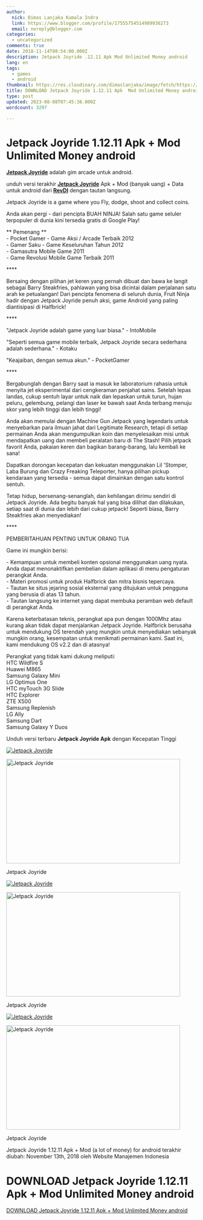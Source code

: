 ```yaml
---
author:
  nick: Dimas Lanjaka Kumala Indra
  link: https://www.blogger.com/profile/17555754514989936273
  email: noreply@blogger.com
categories:
  - uncategorized
comments: true
date: 2018-11-14T08:54:00.000Z
description: Jetpack Joyride .12.11 Apk Mod Unlimited Money android
lang: en
tags:
  - games
  - android
thumbnail: https://res.cloudinary.com/dimaslanjaka/image/fetch/https://image.revdl.com/2015/01/Jetpack-Joyride-1.jpg
title: DOWNLOAD Jetpack Joyride 1.12.11 Apk  Mod Unlimited Money android
type: post
updated: 2023-08-08T07:45:38.000Z
wordcount: 3297

---
```


Jetpack Joyride 1.12.11 Apk + Mod Unlimited Money android
=========================================================

[**Jetpack Joyride**](https://webmanajemen.com/) adalah gim arcade untuk android.

unduh versi terakhir [**Jetpack Joyride**](https://webmanajemen.com/) Apk + Mod (banyak uang) + Data untuk android dari **[RevDl](https://webmanajemen.com/)** dengan tautan langsung.

Jetpack Joyride is a game where you Fly, dodge, shoot and collect coins.

Anda akan pergi - dari pencipta BUAH NINJA! Salah satu game seluler terpopuler di dunia kini tersedia gratis di Google Play!

\*\* Pemenang \*\*  
\- Pocket Gamer - Game Aksi / Arcade Terbaik 2012  
\- Gamer Saku - Game Keseluruhan Tahun 2012  
\- Gamasutra Mobile Game 2011  
\- Game Revolusi Mobile Game Terbaik 2011

\*\*\*\*

Bersaing dengan pilihan jet keren yang pernah dibuat dan bawa ke langit sebagai Barry Steakfries, pahlawan yang bisa dicintai dalam perjalanan satu arah ke petualangan! Dari pencipta fenomena di seluruh dunia, Fruit Ninja hadir dengan Jetpack Joyride penuh aksi, game Android yang paling diantisipasi di Halfbrick!

\*\*\*\*

"Jetpack Joyride adalah game yang luar biasa." - IntoMobile

"Seperti semua game mobile terbaik, Jetpack Joyride secara sederhana adalah sederhana." - Kotaku

"Keajaiban, dengan semua akun." - PocketGamer

\*\*\*\*

Bergabunglah dengan Barry saat ia masuk ke laboratorium rahasia untuk menyita jet eksperimental dari cengkeraman penjahat sains. Setelah lepas landas, cukup sentuh layar untuk naik dan lepaskan untuk turun, hujan peluru, gelembung, pelangi dan laser ke bawah saat Anda terbang menuju skor yang lebih tinggi dan lebih tinggi!

Anda akan memulai dengan Machine Gun Jetpack yang legendaris untuk menyebarkan para ilmuan jahat dari Legitimate Research, tetapi di setiap permainan Anda akan mengumpulkan koin dan menyelesaikan misi untuk mendapatkan uang dan membeli peralatan baru di The Stash! Pilih jetpack favorit Anda, pakaian keren dan bagikan barang-barang, lalu kembali ke sana!

Dapatkan dorongan kecepatan dan kekuatan menggunakan Lil 'Stomper, Laba Burung dan Crazy Freaking Teleporter, hanya pilihan pickup kendaraan yang tersedia - semua dapat dimainkan dengan satu kontrol sentuh.

Tetap hidup, bersenang-senanglah, dan kehilangan dirimu sendiri di Jetpack Joyride. Ada begitu banyak hal yang bisa dilihat dan dilakukan, setiap saat di dunia dan lebih dari cukup jetpack! Seperti biasa, Barry Steakfries akan menyediakan!

\*\*\*\*

PEMBERITAHUAN PENTING UNTUK ORANG TUA

Game ini mungkin berisi:

\- Kemampuan untuk membeli konten opsional menggunakan uang nyata. Anda dapat menonaktifkan pembelian dalam aplikasi di menu pengaturan perangkat Anda.  
\- Materi promosi untuk produk Halfbrick dan mitra bisnis tepercaya.  
\- Tautan ke situs jejaring sosial eksternal yang ditujukan untuk pengguna yang berusia di atas 13 tahun.  
\- Tautan langsung ke internet yang dapat membuka peramban web default di perangkat Anda.

Karena keterbatasan teknis, perangkat apa pun dengan 1000Mhz atau kurang akan tidak dapat menjalankan Jetpack Joyride. Halfbrick berusaha untuk mendukung OS terendah yang mungkin untuk menyediakan sebanyak mungkin orang, kesempatan untuk menikmati permainan kami. Saat ini, kami mendukung OS v2.2 dan di atasnya!

Perangkat yang tidak kami dukung meliputi:  
HTC Wildfire S  
Huawei M865  
Samsung Galaxy Mini  
LG Optimus One  
HTC myTouch 3G Slide  
HTC Explorer  
ZTE X500  
Samsung Replenish  
LG Ally  
Samsung Dart  
Samsung Galaxy Y Duos

Unduh versi terbaru **Jetpack Joyride Apk** dengan Kecepatan Tinggi

[![Jetpack Joyride](https://res.cloudinary.com/dimaslanjaka/image/fetch/https://image.revdl.com/2015/01/Jetpack-Joyride-1.jpg)](https://webmanajemen.com/)

<img class="" src="https://image.revdl.com/2015/01/Jetpack-Joyride-1.jpg" alt="Jetpack Joyride" width="460" height="276">

Jetpack Joyride

[![Jetpack Joyride](https://res.cloudinary.com/dimaslanjaka/image/fetch/https://image.revdl.com/2015/01/Jetpack-Joyride-2.jpg)](https://webmanajemen.com/)

<img class="" src="https://image.revdl.com/2015/01/Jetpack-Joyride-2.jpg" alt="Jetpack Joyride" width="460" height="276">

Jetpack Joyride

[![Jetpack Joyride](https://res.cloudinary.com/dimaslanjaka/image/fetch/https://image.revdl.com/2015/01/Jetpack-Joyride-3.jpg)](https://webmanajemen.com/)

<img class="" src="https://image.revdl.com/2015/01/Jetpack-Joyride-3.jpg" alt="Jetpack Joyride" width="460" height="276">

Jetpack Joyride

Jetpack Joyride 1.12.11 Apk + Mod (a lot of money) for android terakhir diubah: November 13th, 2018 oleh Website Manajemen Indonesia

DOWNLOAD Jetpack Joyride 1.12.11 Apk + Mod Unlimited Money android
==================================================================

[DOWNLOAD Jetpack Joyride 1.12.11 Apk + Mod Unlimited Money android](https://dimaslanjaka-storage.000webhostapp.com/revdl.php?download&path=/jetpack-joyride-android.html/)